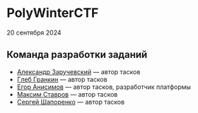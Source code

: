# PolyWinterCTF

20 сентября 2024

## Команда разработки заданий

* [Александр Заручевский](https://t.me/z4vr1k_official) — автор тасков
* [Глеб Гранкин](https://t.me/Black_jonga) — автор тасков
* [Егор Анисимов](https://t.me/myqookie) — автор тасков, разработчик платформы 
* [Максим Ставров](https://t.me/M0shp1t) — автор тасков
* [Сергей Шапоренко](https://t.me/sergk0t) — автор тасков
